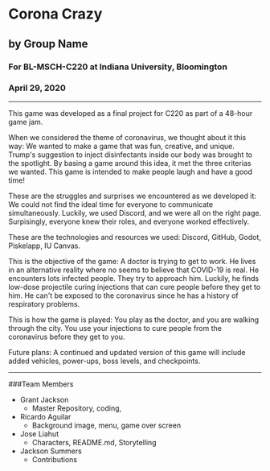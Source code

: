 # Corona Crazy
## by Group Name
### For BL-MSCH-C220 at Indiana University, Bloomington
### April 29, 2020

---

This game was developed as a final project for C220 as part of a 48-hour game jam. 

When we considered the theme of coronavirus, we thought about it this way: We wanted to make a game that was fun, creative, and unique. Trump's suggestion to inject disinfectants inside our body was brought to the spotlight. By basing a game around this idea, it met the three criterias we wanted. This game is intended to make people laugh and have a good time!

These are the struggles and surprises we encountered as we developed it: We could not find the ideal time for everyone to communicate simultaneously. Luckily, we used Discord, and we were all on the right page. Surpisingly, everyone knew their roles, and everyone worked effectively.

These are the technologies and resources we used: Discord, GitHub, Godot, Piskelapp, IU Canvas.

This is the objective of the game: A doctor is trying to get to work. He lives in an alternative reality where no seems to believe that COVID-19 is real. He encounters lots infected people. They try to approach him. Luckily, he finds low-dose projectile curing injections that can cure people before they get to him. He can't be exposed to the coronavirus since he has a history of respiratory problems.

This is how the game is played: You play as the doctor, and you are walking through the city. You use your injections to cure people from the coronavirus before they get to you.

Future plans: A continued and updated version of this game will include added vehicles, power-ups, boss levels, and checkpoints.

---

###Team Members

  * Grant Jackson
    * Master Repository, coding, 
  * Ricardo Aguilar
    * Background image, menu, game over screen
  * Jose Liahut
    * Characters, README.md, Storytelling
  * Jackson Summers
    * Contributions
    

